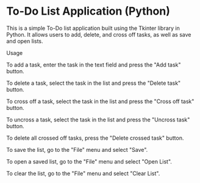 # To-Do List Application (Python)

This is a simple To-Do list application built using the Tkinter library in Python. It allows users to add, delete, and cross off tasks, as well as save and open lists.

Usage

To add a task, enter the task in the text field and press the "Add task" button.

To delete a task, select the task in the list and press the "Delete task" button.

To cross off a task, select the task in the list and press the "Cross off task" button.

To uncross a task, select the task in the list and press the "Uncross task" button.

To delete all crossed off tasks, press the "Delete crossed task" button.

To save the list, go to the "File" menu and select "Save".

To open a saved list, go to the "File" menu and select "Open List".

To clear the list, go to the "File" menu and select "Clear List".
